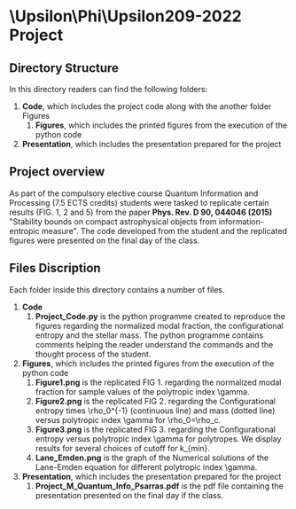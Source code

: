 # \Upsilon\Phi\Upsilon209-2022 Project

## Directory Structure
In this directory readers can find the following folders:
1. __Code__, which includes the project code along with the another folder Figures
    1. __Figures__, which includes the printed figures from the execution of the python code 
2. __Presentation__, which includes the presentation prepared for the project

## Project overview
As part of the compulsory elective course Quantum Information and Processing (7.5 ECTS credits) students were tasked to replicate certain results (FIG. 1, 2 and 5) from the paper __Phys. Rev. D 90, 044046 (2015)__ "Stability bounds on compact astrophysical objects from information-entropic measure". The code developed from the student and the replicated figures were presented on the final day of the class.

## Files Discription
Each folder inside this directory contains a number of files.
1. __Code__
    1. __Project_Code.py__ is the python programme created to reproduce the figures regarding the normalized modal fraction, the configurational entropy and the stellar mass. The python programme contains comments helping the reader understand the commands and the thought process of the student.
2. __Figures__, which includes the printed figures from the execution of the python code
    1. __Figure1.png__ is the replicated FIG 1. regarding the normalized modal fraction for sample values of the polytropic index \gamma.
    2. __Figure2.png__ is the replicated FIG 2. regarding the Configurational entropy times \rho_0^{-1} (continuous line) and mass (dotted line) versus polytropic index \gamma for \rho_0=\rho_c.
    3. __Figure3.png__ is the replicated FIG 3. regarding the Configurational entropy versus polytropic index \gamma for polytropes. We display results for several choices of cutoff for k_{min}.
    4. __Lane_Emden.png__ is the graph of the Numerical solutions of the Lane-Emden equation for different polytropic index \gamma.
3. __Presentation__, which includes the presentation prepared for the project
    1. __Project_M_Quantum_Info_Psarras.pdf__ is the pdf file containing the presentation presented on the final day if the class.